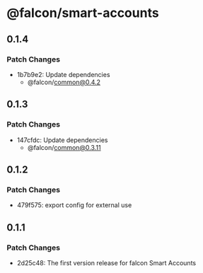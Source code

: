 # @falcon/smart-accounts

## 0.1.4

### Patch Changes

- 1b7b9e2: Update dependencies
  - @falcon/common@0.4.2

## 0.1.3

### Patch Changes

- 147cfdc: Update dependencies
  - @falcon/common@0.3.11

## 0.1.2

### Patch Changes

- 479f575: export config for external use

## 0.1.1

### Patch Changes

- 2d25c48: The first version release for falcon Smart Accounts
